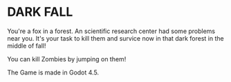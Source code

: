 # DARK FALL

You're a fox in a forest. An scientific research center had some problems near you. 
It's your task to kill them and survice now in that dark forest in the middle of fall!

You can kill Zombies by jumping on them!

The Game is made in Godot 4.5.
